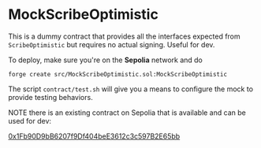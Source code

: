 # MockScribeOptimistic

This is a dummy contract that provides all the interfaces expected from `ScribeOptimistic` but requires no actual signing. Useful for dev.

To deploy, make sure you're on the **Sepolia** network and do

```
forge create src/MockScribeOptimistic.sol:MockScribeOptimistic
```

The script `contract/test.sh` will give you a means to configure the mock to provide testing behaviors.

NOTE there is an existing contract on Sepolia that is available and can be used for dev:

[0x1Fb90D9bB6207f9Df404beE3612c3c597B2E65bb](https://sepolia.etherscan.io/address/0x1Fb90D9bB6207f9Df404beE3612c3c597B2E65bb)